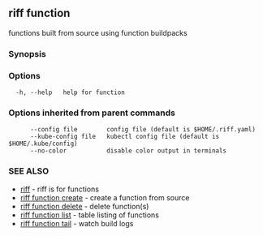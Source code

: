 ## riff function

functions built from source using function buildpacks

### Synopsis

<todo>

### Options

```
  -h, --help   help for function
```

### Options inherited from parent commands

```
      --config file        config file (default is $HOME/.riff.yaml)
      --kube-config file   kubectl config file (default is $HOME/.kube/config)
      --no-color           disable color output in terminals
```

### SEE ALSO

* [riff](riff.md)	 - riff is for functions
* [riff function create](riff_function_create.md)	 - create a function from source
* [riff function delete](riff_function_delete.md)	 - delete function(s)
* [riff function list](riff_function_list.md)	 - table listing of functions
* [riff function tail](riff_function_tail.md)	 - watch build logs

